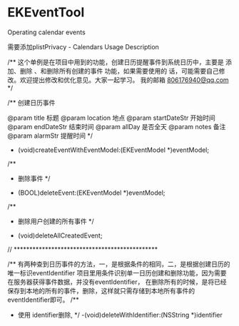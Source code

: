# EKEventTool
Operating calendar events

需要添加plistPrivacy - Calendars Usage Description

/**
这个单例是在项目中用到的功能，创建日历提醒事件到系统日历中，主要是 添加、删除 、和删除所有创建的事件 功能，如果需要使用的
话，可能需要自己修改。欢迎提出修改和优化意见。大家一起学习。
我的邮箱 806176940@qq.com
*/



/**
 创建日历事件

 @param title 标题
 @param location 地点
 @param startDateStr 开始时间
 @param endDateStr 结束时间
 @param allDay 是否全天
 @param notes 备注
 @param alarmStr 提醒时间
 */
- (void)createEventWithEventModel:(EKEventModel *)eventModel;

/**
 *  删除事件
 */
- (BOOL)deleteEvent:(EKEventModel *)eventModel;

/**
 *  删除用户创建的所有事件
 */
- (void)deleteAllCreatedEvent;


 //    **********************************************
 
/**
  有两种查到日历事件的方法，一，是根据条件的相同，二，是根据创建日历的唯一标识eventIdentifier
  项目里用条件识别单一日历创建和删除功能，因为需要在服务器获得事件数据，并没有eventIdentifier，
  在删除所有的时候，是将已经保存到本地的所有的事件，删除，这样就只需存储到本地所有事件的eventIdentifier即可。
/**
 *  使用 identifier删除,
 */
-(void)deleteWithIdentifier:(NSString *)identifier 


